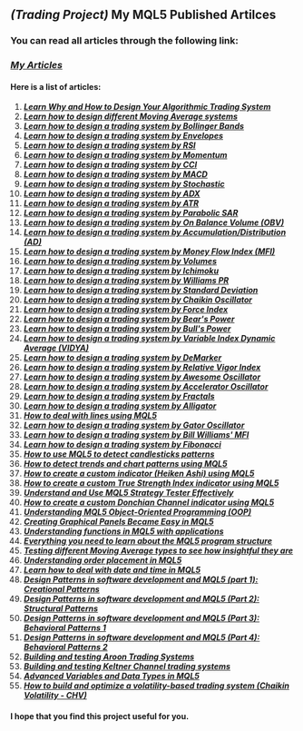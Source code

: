 ## **_(Trading Project)_** My MQL5 Published Artilces

### You can read all articles through the following link:

### **_[My Articles](https://www.mql5.com/en/users/m.aboud/publications)_**

#### Here is a list of articles:

1. **_[Learn Why and How to Design Your Algorithmic Trading System](https://www.mql5.com/en/articles/10293)_**
2. **_[Learn how to design different Moving Average systems](https://www.mql5.com/en/articles/3040)_**
3. **_[Learn how to design a trading system by Bollinger Bands](https://www.mql5.com/en/articles/3039)_**
4. **_[Learn how to design a trading system by Envelopes](https://www.mql5.com/en/articles/10478)_**
5. **_[Learn how to design a trading system by RSI](https://www.mql5.com/en/articles/10528)_**
6. **_[Learn how to design a trading system by Momentum](https://www.mql5.com/en/articles/10547)_**
7. **_[Learn how to design a trading system by CCI](https://www.mql5.com/en/articles/10592)_**
8. **_[Learn how to design a trading system by MACD](https://www.mql5.com/en/articles/10674)_**
9. **_[Learn how to design a trading system by Stochastic](https://www.mql5.com/en/articles/10692)_**
10. **_[Learn how to design a trading system by ADX](https://www.mql5.com/en/articles/10715)_**
11. **_[Learn how to design a trading system by ATR](https://www.mql5.com/en/articles/10748)_**
12. **_[Learn how to design a trading system by Parabolic SAR](https://www.mql5.com/en/articles/10920)_**
13. **_[Learn how to design a trading system by On Balance Volume (OBV)](https://www.mql5.com/en/articles/10961)_**
14. **_[Learn how to design a trading system by Accumulation/Distribution (AD)](https://www.mql5.com/en/articles/10993)_**
15. **_[Learn how to design a trading system by Money Flow Index (MFI)](https://www.mql5.com/en/articles/11037)_**
16. **_[Learn how to design a trading system by Volumes](https://www.mql5.com/en/articles/11050)_**
17. **_[Learn how to design a trading system by Ichimoku](https://www.mql5.com/en/articles/11081)_**
18. **_[Learn how to design a trading system by Williams PR](https://www.mql5.com/en/articles/11142)_**
19. **_[Learn how to design a trading system by Standard Deviation](https://www.mql5.com/en/articles/11185)_**
20. **_[Learn how to design a trading system by Chaikin Oscillator](https://www.mql5.com/en/articles/11242)_**
21. **_[Learn how to design a trading system by Force Index](https://www.mql5.com/en/articles/11269)_**
22. **_[Learn how to design a trading system by Bear's Power](https://www.mql5.com/en/articles/11297)_**
23. **_[Learn how to design a trading system by Bull's Power](https://www.mql5.com/en/articles/11327)_**
24. **_[Learn how to design a trading system by Variable Index Dynamic Average (VIDYA)](https://www.mql5.com/en/articles/11341)_**
25. **_[Learn how to design a trading system by DeMarker](https://www.mql5.com/en/articles/11394)_**
26. **_[Learn how to design a trading system by Relative Vigor Index](https://www.mql5.com/en/articles/11425)_**
27. **_[Learn how to design a trading system by Awesome Oscillator](https://www.mql5.com/en/articles/11468)_**
28. **_[Learn how to design a trading system by Accelerator Oscillator](https://www.mql5.com/en/articles/11467)_**
29. **_[Learn how to design a trading system by Fractals](https://www.mql5.com/en/articles/11620)_**
30. **_[Learn how to design a trading system by Alligator](https://www.mql5.com/en/articles/11549)_**
31. **_[How to deal with lines using MQL5](https://www.mql5.com/en/articles/11538)_**
32. **_[Learn how to design a trading system by Gator Oscillator](https://www.mql5.com/en/articles/11928)_**
33. **_[Learn how to design a trading system by Bill Williams' MFI](https://www.mql5.com/en/articles/12172)_**
34. **_[Learn how to design a trading system by Fibonacci](https://www.mql5.com/en/articles/12301)_**
35. **_[How to use MQL5 to detect candlesticks patterns](https://www.mql5.com/en/articles/12385)_**
36. **_[How to detect trends and chart patterns using MQL5](https://www.mql5.com/en/articles/12479)_**
37. **_[How to create a custom indicator (Heiken Ashi) using MQL5](https://www.mql5.com/en/articles/12510)_**
38. **_[How to create a custom True Strength Index indicator using MQL5](https://www.mql5.com/en/articles/12570)_**
39. **_[Understand and Use MQL5 Strategy Tester Effectively](https://www.mql5.com/en/articles/12635)_**
40. **_[How to create a custom Donchian Channel indicator using MQL5](https://www.mql5.com/en/articles/12711)_**
41. **_[Understanding MQL5 Object-Oriented Programming (OOP)](https://www.mql5.com/en/articles/12813)_**
42. **_[Creating Graphical Panels Became Easy in MQL5](https://www.mql5.com/en/articles/12903)_**
43. **_[Understanding functions in MQL5 with applications](https://www.mql5.com/en/articles/12970)_**
44. **_[Everything you need to learn about the MQL5 program structure](https://www.mql5.com/en/articles/13021)_**
45. **_[Testing different Moving Average types to see how insightful they are](https://www.mql5.com/en/articles/13130)_**
46. **_[Understanding order placement in MQL5](https://www.mql5.com/en/articles/13229)_**
47. **_[Learn how to deal with date and time in MQL5](https://www.mql5.com/en/articles/13466)_**
48. **_[Design Patterns in software development and MQL5 (part 1): Creational Patterns](https://www.mql5.com/en/articles/13622)_**
49. **_[Design Patterns in software development and MQL5 (Part 2): Structural Patterns](https://www.mql5.com/en/articles/13724)_**
50. **_[Design Patterns in software development and MQL5 (Part 3): Behavioral Patterns 1](https://www.mql5.com/en/articles/13796)_**
51. **_[Design Patterns in software development and MQL5 (Part 4): Behavioral Patterns 2](https://www.mql5.com/en/articles/13876)_**
52. **_[Building and testing Aroon Trading Systems](https://www.mql5.com/en/articles/14006)_**
53. **_[Building and testing Keltner Channel trading systems](https://www.mql5.com/en/articles/14169)_**
54. **_[Advanced Variables and Data Types in MQL5](https://www.mql5.com/en/articles/14169)_**
55. **_[How to build and optimize a volatility-based trading system (Chaikin Volatility - CHV)](https://www.mql5.com/en/articles/14775)_**

#### I hope that you find this project useful for you.
